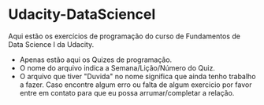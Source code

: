# Udacity-DataScienceI
Aqui estão os exercícios de programação do curso de Fundamentos de Data Science I da Udacity. 
 - Apenas estão aqui os Quizes de programação.
 - O nome do arquivo indica a Semana/Lição/Número do Quiz.
 - O arquivo que tiver "Duvida" no nome significa que ainda tenho trabalho a fazer.
Caso encontre algum erro ou falta de algum exercicio por favor entre em contato para que eu possa arrumar/completar a relação.
